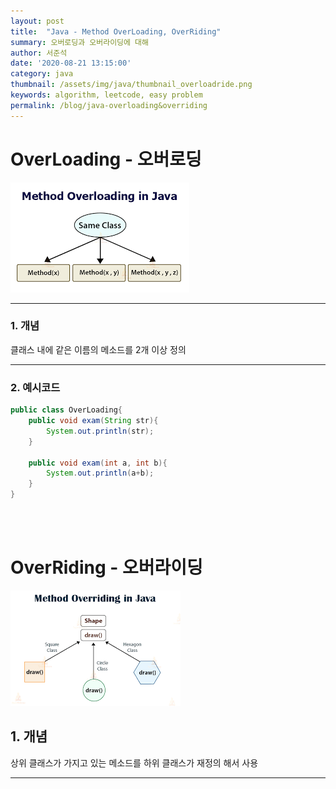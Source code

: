 ```yaml
---
layout: post
title:  "Java - Method OverLoading, OverRiding"
summary: 오버로딩과 오버라이딩에 대해
author: 서준석
date: '2020-08-21 13:15:00'
category: java
thumbnail: /assets/img/java/thumbnail_overloadride.png
keywords: algorithm, leetcode, easy problem
permalink: /blog/java-overloading&overriding
---
```

# OverLoading - 오버로딩

<img src="../assets/img/java/methodoverloading.png"/>

<hr/>

### 1. 개념

클래스 내에 같은 이름의 메소드를 2개 이상 정의

<hr/>

### 2. 예시코드
``` java
public class OverLoading{
    public void exam(String str){
        System.out.println(str);
    }

    public void exam(int a, int b){
        System.out.println(a+b);
    }
}
```
<br/><br/>

# OverRiding - 오버라이딩

<img src="../assets/img/java/methodoverriding.png"/>

## 1. 개념

상위 클래스가 가지고 있는 메소드를 하위 클래스가 재정의 해서 사용

<hr/>
